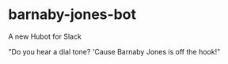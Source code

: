 # barnaby-jones-bot

A new Hubot for Slack

"Do you hear a dial tone? 'Cause Barnaby Jones is off the hook!"
